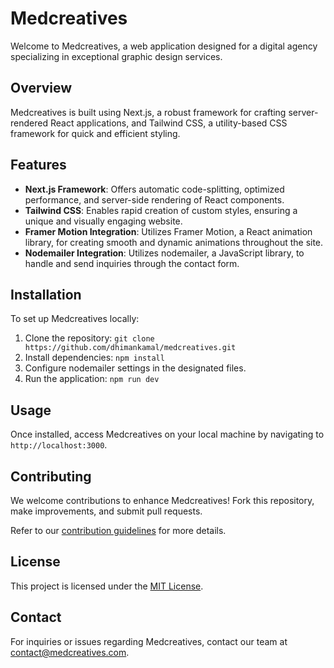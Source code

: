 # Medcreatives

Welcome to Medcreatives, a web application designed for a digital agency specializing in exceptional graphic design services.

## Overview

Medcreatives is built using Next.js, a robust framework for crafting server-rendered React applications, and Tailwind CSS, a utility-based CSS framework for quick and efficient styling.

## Features

- **Next.js Framework**: Offers automatic code-splitting, optimized performance, and server-side rendering of React components.
- **Tailwind CSS**: Enables rapid creation of custom styles, ensuring a unique and visually engaging website.
- **Framer Motion Integration**: Utilizes Framer Motion, a React animation library, for creating smooth and dynamic animations throughout the site.
- **Nodemailer Integration**: Utilizes nodemailer, a JavaScript library, to handle and send inquiries through the contact form.

## Installation

To set up Medcreatives locally:

1. Clone the repository: `git clone https://github.com/dhimankamal/medcreatives.git`
2. Install dependencies: `npm install`
3. Configure nodemailer settings in the designated files.
4. Run the application: `npm run dev`

## Usage

Once installed, access Medcreatives on your local machine by navigating to `http://localhost:3000`.

## Contributing

We welcome contributions to enhance Medcreatives! Fork this repository, make improvements, and submit pull requests.

Refer to our [contribution guidelines](CONTRIBUTING.md) for more details.

## License

This project is licensed under the [MIT License](LICENSE).

## Contact

For inquiries or issues regarding Medcreatives, contact our team at [contact@medcreatives.com](mailto:contact@medcreatives.com).

